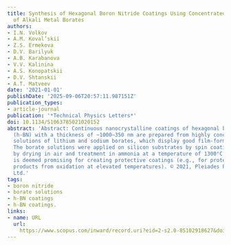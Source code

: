 ```yaml
---
title: Synthesis of Hexagonal Boron Nitride Coatings Using Concentrated Solutions
  of Alkali Metal Borates
authors:
- I.N. Volkov
- A.M. Koval’skii
- Z.S. Ermekova
- D.V. Barilyuk
- A.B. Karabanova
- V.V. Kalinina
- A.S. Konopatskii
- D.V. Shtanskii
- A.T. Matveev
date: '2021-01-01'
publishDate: '2025-09-06T20:57:11.987151Z'
publication_types:
- article-journal
publication: '*Technical Physics Letters*'
doi: 10.1134/S1063785021020152
abstract: 'Abstract: Continuous nanocrystalline coatings of hexagonal boron nitride
  (h-BN) with a thickness of ~1000‒350 nm are prepared from highly concentrated aqueous
  solutions of lithium and sodium borates, which display good film-forming properties.
  The borate solutions were applied on silicon substrates by spin coating followed
  by drying in air and treatment in ammonia at a temperature of 1300°C. This method
  is deemed promising for creating protective coatings (e.g., for protecting carbon
  products from oxidation at elevated temperatures). © 2021, Pleiades Publishing,
  Ltd.'
tags:
- boron nitride
- borate solutions
- h-BN coatings
- h-BN coatings.
links:
- name: URL
  url: 
    https://www.scopus.com/inward/record.uri?eid=2-s2.0-85102918627&doi=10.1134%2fS1063785021020152&partnerID=40&md5=7f7905efbe4391e87ce7343de8ce4d8a
---
```

